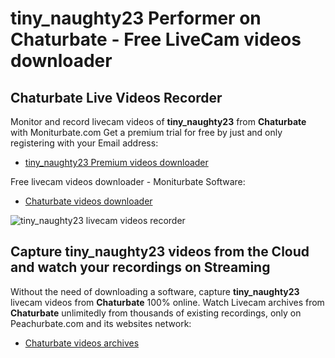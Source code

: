 # tiny_naughty23 Performer on Chaturbate - Free LiveCam videos downloader

## Chaturbate Live Videos Recorder

Monitor and record livecam videos of **tiny_naughty23** from **Chaturbate** with Moniturbate.com
Get a premium trial for free by just and only registering with your Email address:
* [tiny_naughty23 Premium videos downloader](https://moniturbate.com/request-demo-licence-key.html)

Free livecam videos downloader - Moniturbate Software:
* [Chaturbate videos downloader](https://moniturbate.com/moniturbate-download-software.html)

![tiny_naughty23 livecam videos recorder](https://peachurnet.com/templates/moniturbate-software.png)


## Capture tiny_naughty23 videos from the Cloud and watch your recordings on Streaming

Without the need of downloading a software, capture **tiny_naughty23** livecam videos from **Chaturbate** 100% online.
Watch Livecam archives from **Chaturbate** unlimitedly from thousands of existing recordings, only on Peachurbate.com and its websites network:
* [Chaturbate videos archives](https://peachurnet.com/)